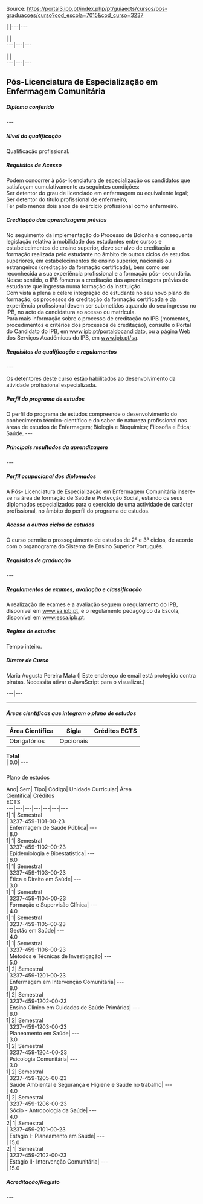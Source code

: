 Source: https://portal3.ipb.pt/index.php/pt/guiaects/cursos/pos-graduacoes/curso?cod_escola=7015&cod_curso=3237

| |---|---  
  
| |   
---|---|---  
  
| |   
---|---|---  
  
  

## Pós-Licenciatura de Especialização em Enfermagem Comunitária

  

##### Diploma conferido

\---  
  
  

##### Nível da qualificação

Qualificação profissional.  
  

##### Requisitos de Acesso

Podem concorrer à pós-licenciatura de especialização os candidatos que
satisfaçam cumulativamente as seguintes condições:  
Ser detentor do grau de licenciado em enfermagem ou equivalente legal;  
Ser detentor do título profissional de enfermeiro;  
Ter pelo menos dois anos de exercício profissional como enfermeiro.  
  

##### Creditação das aprendizagens prévias

No seguimento da implementação do Processo de Bolonha e consequente legislação
relativa à mobilidade dos estudantes entre cursos e estabelecimentos de ensino
superior, deve ser alvo de creditação a formação realizada pelo estudante no
âmbito de outros ciclos de estudos superiores, em estabelecimentos de ensino
superior, nacionais ou estrangeiros (creditação da formação certificada), bem
como ser reconhecida a sua experiência profissional e a formação pós-
secundária. Nesse sentido, o IPB fomenta a creditação das aprendizagens
prévias do estudante que ingressa numa formação da instituição.  
Com vista à plena e célere integração do estudante no seu novo plano de
formação, os processos de creditação da formação certificada e da experiência
profissional devem ser submetidos aquando do seu ingresso no IPB, no acto da
candidatura ao acesso ou matrícula.  
Para mais informação sobre o processo de creditação no IPB (momentos,
procedimentos e critérios dos processos de creditação), consulte o Portal do
Candidato do IPB, em www.ipb.pt/portaldocandidato, ou a página Web dos
Serviços Académicos do IPB, em www.ipb.pt/sa.  
  

##### Requisitos da qualificação e regulamentos

\---  
  
Os detentores deste curso estão habilitados ao desenvolvimento da atividade
profissional especializada.  
  

##### Perfil do programa de estudos

O perfil do programa de estudos compreende o desenvolvimento do conhecimento
técnico-científico e do saber de natureza profissional nas áreas de estudos de
Enfermagem; Biologia e Bioquímica; Filosofia e Ética; Saúde. ---  
  
  

##### Principais resultados da aprendizagem

\---  
  
  

##### Perfil ocupacional dos diplomados

A Pós- Licenciatura de Especialização em Enfermagem Comunitária insere-se na
área de formação de Saúde e Protecção Social, estando os seus diplomados
especializados para o exercício de uma actividade de carácter profissional, no
âmbito do perfil do programa de estudos.  
  

##### Acesso a outros ciclos de estudos

O curso permite o prosseguimento de estudos de 2º e 3º ciclos, de acordo com o
organograma do Sistema de Ensino Superior Português.  
  

##### Requisitos de graduação

\---  
  

##### Regulamentos de exames, avaliação e classificação

A realização de exames e a avaliação seguem o regulamento do IPB, disponível
em www.sa.ipb.pt, e o regulamento pedagógico da Escola, disponível em
www.essa.ipb.pt.  
  

##### Regime de estudos

Tempo inteiro.  
  

##### Diretor de Curso

Maria Augusta Pereira Mata (| Este endereço de email está protegido contra
piratas. Necessita ativar o JavaScript para o visualizar.)  
  
---|---  
  
* * *

  

##### Áreas científicas que integram o plano de estudos

Área Científica| Sigla| Créditos ECTS  
---|---|---  
Obrigatórios| Opcionais  
**Total**  
| 0.0| \---  
  
  
#####  
Plano de estudos

Ano| Sem| Tipo| Código| Unidade Curricular| Área  
Científica| Créditos  
ECTS  
---|---|---|---|---|---|---  
1| 1|  Semestral  
|  3237-459-1101-00-23  
| Enfermagem de Saúde Pública| \---  
| 8.0  
1| 1|  Semestral  
|  3237-459-1102-00-23  
| Epidemiologia e Bioestatística| \---  
| 6.0  
1| 1|  Semestral  
|  3237-459-1103-00-23  
| Ética e Direito em Saúde| \---  
| 3.0  
1| 1|  Semestral  
|  3237-459-1104-00-23  
| Formação e Supervisão Clínica| \---  
| 4.0  
1| 1|  Semestral  
|  3237-459-1105-00-23  
| Gestão em Saúde| \---  
| 4.0  
1| 1|  Semestral  
|  3237-459-1106-00-23  
| Métodos e Técnicas de Investigação| \---  
| 5.0  
1| 2|  Semestral  
|  3237-459-1201-00-23  
| Enfermagem em Intervenção Comunitária| \---  
| 8.0  
1| 2|  Semestral  
|  3237-459-1202-00-23  
| Ensino Clínico em Cuidados de Saúde Primários| \---  
| 8.0  
1| 2|  Semestral  
|  3237-459-1203-00-23  
| Planeamento em Saúde| \---  
| 3.0  
1| 2|  Semestral  
|  3237-459-1204-00-23  
| Psicologia Comunitária| \---  
| 3.0  
1| 2|  Semestral  
|  3237-459-1205-00-23  
| Saúde Ambiental e Segurança e Higiene e Saúde no trabalho| \---  
| 4.0  
1| 2|  Semestral  
|  3237-459-1206-00-23  
| Sócio - Antropologia da Saúde| \---  
| 4.0  
2| 1|  Semestral  
|  3237-459-2101-00-23  
| Estágio I- Planeamento em Saúde| \---  
| 15.0  
2| 1|  Semestral  
|  3237-459-2102-00-23  
| Estágio II- Intervenção Comunitária| \---  
| 15.0  
  

##### Acreditação/Registo

\---  

  
  
  
